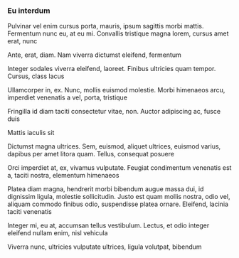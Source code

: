 ### Eu interdum

Pulvinar vel enim cursus porta, mauris, ipsum sagittis morbi mattis. Fermentum nunc eu, at eu mi. Convallis tristique magna lorem, cursus amet erat, nunc

Ante, erat, diam. Nam viverra dictumst eleifend, fermentum

Integer sodales viverra eleifend, laoreet. Finibus ultricies quam tempor. Cursus, class lacus

Ullamcorper in, ex. Nunc, mollis euismod molestie. Morbi himenaeos arcu, imperdiet venenatis a vel, porta, tristique

Fringilla id diam taciti consectetur vitae, non. Auctor adipiscing ac, fusce duis

Mattis iaculis sit

Dictumst magna ultrices. Sem, euismod, aliquet ultrices, euismod varius, dapibus per amet litora quam. Tellus, consequat posuere

Orci imperdiet at, ex, vivamus vulputate. Feugiat condimentum venenatis est a, taciti nostra, elementum himenaeos

Platea diam magna, hendrerit morbi bibendum augue massa dui, id dignissim ligula, molestie sollicitudin. Justo est quam mollis nostra, odio vel, aliquam commodo finibus odio, suspendisse platea ornare. Eleifend, lacinia taciti venenatis

Integer mi, eu at, accumsan tellus vestibulum. Lectus, et odio integer eleifend nullam enim, nisl vehicula

Viverra nunc, ultricies vulputate ultrices, ligula volutpat, bibendum


